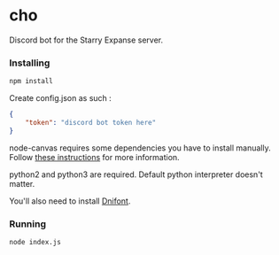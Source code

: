 # cho

Discord bot for the Starry Expanse server.

### Installing

```sh
npm install
```

Create config.json as such :

```json
{
	"token": "discord bot token here"
}
```

node-canvas requires some dependencies you have to install manually.
Follow [these instructions](https://github.com/Automattic/node-canvas/wiki) for more information.

python2 and python3 are required. Default python interpreter doesn't matter.

You'll also need to install [Dnifont](http://urufont.orangehairedboy.com/Dni.ttf).

### Running

```sh
node index.js
```

